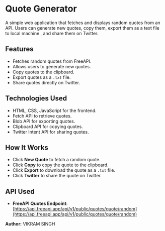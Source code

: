 # Quote Generator

A simple web application that fetches and displays random quotes from an API. Users can generate new quotes, copy them, export them as a text file to local machine , and share them on Twitter.

## Features
- Fetches random quotes from FreeAPI.
- Allows users to generate new quotes.
- Copy quotes to the clipboard.
- Export quotes as a `.txt` file.
- Share quotes directly on Twitter.

## Technologies Used
- HTML, CSS, JavaScript for the frontend.
- Fetch API to retrieve quotes.
- Blob API for exporting quotes.
- Clipboard API for copying quotes.
- Twitter Intent API for sharing quotes.


## How It Works

- Click **New Quote** to fetch a random quote.
- Click **Copy** to copy the quote to the clipboard.
- Click **Export** to download the quote as a `.txt` file.
- Click **Twitter** to share the quote on Twitter.

## API Used

- **FreeAPI Quotes Endpoint**: [https://api.freeapi.app/api/v1/public/quotes/quote/random](https://api.freeapi.app/api/v1/public/quotes/quote/random)


**Author:** VIKRAM SINGH


